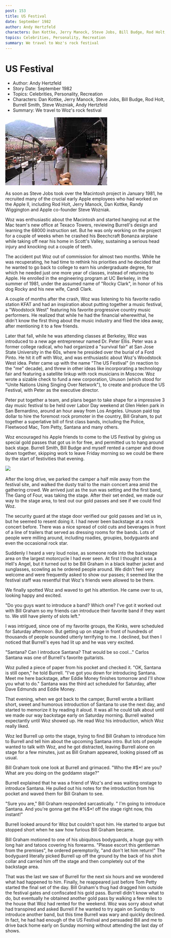 ```yaml
---
post: 153
title: US Festival
date: September 1982
author: Andy Hertzfeld
characters: Dan Kottke, Jerry Manock, Steve Jobs, Bill Budge, Rod Holt, Burrell Smith, Steve Wozniak, Andy Hertzfeld
topics: Celebrities, Personality, Recreation
summary: We travel to Woz's rock festival
---
```


# US Festival
* Author: Andy Hertzfeld
* Story Date: September 1982
* Topics: Celebrities, Personality, Recreation
* Characters: Dan Kottke, Jerry Manock, Steve Jobs, Bill Budge, Rod Holt, Burrell Smith, Steve Wozniak, Andy Hertzfeld
* Summary: We travel to Woz's rock festival

![Steve Wozniak on stage at the US Festival](images/Macintosh/woz_on_stage.jpg) 

    
As soon as Steve Jobs took over the Macintosh project in January 1981, he recruited many of the crucial early Apple employees who had worked on the Apple II, including Rod Holt, Jerry Manock, Dan Kottke, Randy Wiggington and Apple co-founder Steve Wozniak.


Woz was enthusiastic about the Macintosh and started hanging out at the Mac team's new office at Texaco Towers, reviewing Burrell's design and learning the 68000 instruction set.  But he was only working on the project for a couple of weeks when he crashed his Beechcraft Bonanza airplane while taking off near his home in Scott's Valley, sustaining a serious head injury and knocking out a couple of teeth.

The accident put Woz out of commission for almost two months.  While he was recuperating, he had time to rethink his priorities and he decided that he wanted to go back to college to earn his undergraduate degree, for which he needed just one more year of classes, instead of returning to Apple.  He enrolled in the engineering program at UC Berkeley, in the summer of 1981, under the assumed name of "Rocky Clark", in honor of his dog Rocky and his new wife, Candi Clark.

A couple of months after the crash, Woz was listening to his favorite radio station KFAT and had an inspiration about putting together a music festival, a "Woodstock West" featuring his favorite progressive country music performers. He realized that while he had the financial wherewithal, he didn't know the first thing about the music industry and filed the idea away, after mentioning it to a few friends. 

Later that fall, while he was attending classes at Berkeley, Woz was introduced to a new age entrepreneur named Dr. Peter Ellis.  Peter was a former college radical, who had organized a "survival fair" at San Jose State University in the 60s, where he presided over the burial of a Ford Pinto.  He hit it off with Woz, and was enthusiastic about Woz's Woodstock West idea.   Peter came up with the name "The US Festival" (in reaction to the "me" decade), and threw in other ideas like incorporating a technology fair and featuring a satellite linkup with rock musicians in Moscow.   Woz wrote a sizable check to fund a new corporation, Unuson (which stood for "Unite Nations Using Singing Over Network"), to create and produce the US Festival, with Peter as the executive director.

Peter put together a team, and plans began to take shape for a impressive 3 day music festival to be held over Labor Day weekend at Glen Helen park in San Bernardino, around an hour away from Los Angeles.  Unuson paid top dollar to hire the foremost rock promoter in the country, Bill Graham, to put together a superlative bill of first class bands, including the Police, Fleetwood Mac, Tom Petty, Santana and many others.

Woz encouraged his Apple friends to come to the US Festival by giving us special gold passes that got us in for free, and permitted us to hang around back stage.  Burrell Smith, Bill Budge and myself rented a camper and drove down together, skipping work to leave Friday morning so we could be there by the start of festivities that evening.

![](images/Macintosh/us2_t.jpg)

After the long drive, we parked the camper a half mile away from the festival site, and walked the dusty trail to the main concert area amid the gathering crowd.  We arrived just as the sun was setting and the first band, The Gang of Four, was taking the stage.  After their set ended, we made our way to the stage area, to test out our gold passes and see if we could find Woz.

The security guard at the stage door verified our gold passes and let us in, but he seemed to resent doing it. I had never been backstage at a rock concert before.  There was a nice spread of cold cuts and beverages in front of a line of trailers that served as dressing rooms for the bands.  Lots of people were milling around, including roadies, groupies, bodyguards and even the occasional rock star. 

Suddenly I heard a very loud noise, as someone rode into the backstage area on the largest motorcycle I had ever seen.   At first I thought it was a Hell's Angel, but it turned out to be Bill Graham in a black leather jacket and sunglasses, scowling as he ordered people around.   We didn't feel very welcome and were frequently asked to show our passes; it seemed like the festival staff was resentful that Woz's friends were allowed to be there.

We finally spotted Woz and waved to get his attention.  He came over to us, looking happy and excited.

"Do you guys want to introduce a band?  Which one?  I've got it worked out with Bill Graham so my friends can introduce their favorite band if they want to.  We still have plenty of slots left."

I was intrigued, since one of my favorite groups, the Kinks, were scheduled for Saturday afternoon.  But getting up on stage in front of hundreds of thousands of people sounded utterly terrifying to me.  I declined, but then I noticed that Burrell's eyes had lit up and he was very excited.

"Santana?  Can I introduce Santana?  That would be so cool..."  Carlos Santana was one of Burrell's favorite guitarists.

Woz pulled a piece of paper from his pocket and checked it.  "OK, Santana is still open," he told Burrell.  "I've got you down for introducing Santana.  Meet me here backstage, after Eddie Money finishes tomorrow and I'll show you what to do."  Santana was the third act scheduled for Saturday, after Dave Edmunds and Eddie Money.

That evening, when we got back to the camper, Burrell wrote a brilliant short, sweet and humorous introduction of Santana to use the next day, and started to memorize it by reading it aloud.  It was all he could talk about until we made our way backstage early on Saturday morning.  Burrell waited expectantly until Woz showed up.  He read Woz his introduction, which Woz really liked.

Woz led Burrell up onto the stage, trying to find Bill Graham to introduce him to Burrell and tell him about the upcoming Santana intro.  But lots of people wanted to talk with Woz, and he got distracted, leaving Burrell alone on stage for a few minutes, just as Bill Graham appeared, looking pissed off as usual.

Bill Graham took one look at Burrell and grimaced.  "Who the #$\*! are you?  What are you doing on the goddamn stage?"

Burrell explained that he was a friend of Woz's and was waiting onstage to introduce Santana.  He pulled out his notes for the introduction from his pocket and waved them for Bill Graham to see.

"Sure you are," Bill Graham responded sarcastically.  " I'm going to introduce Santana.  And you're gonna get the #%$\*! off the stage right now, this instant!"

Burrell looked around for Woz but couldn't spot him.  He started to argue but stopped short when he saw how furious Bill Graham became.

Bill Graham motioned to one of his ubiquitous bodyguards, a huge guy with long hair and tatoos covering his forearms.  "Please escort this gentleman from the premises", he ordered peremptorily, "and don't let him return!"  The bodyguard literally picked Burrell up off the ground by the back of his shirt collar and carried him off the stage and then completely out of the backstage area.

That was the last we saw of Burrell for the next six hours and we wondered what had happened to him. Finally, he reappeared just before Tom Petty started the final set of the day.  Bill Graham's thug had dragged him outside the festival gates and confiscated his gold pass.  Burrell didn't know what to do, but eventually he obtained another gold pass by walking a few miles to the house that Woz had rented for the weekend.   Woz was sorry about what had transpired and asked Burrell if he wanted to try again on Sunday to introduce another band, but this time Burrell was wary and quickly declined.  In fact, he had had enough of the US Festival and persuaded Bill and me to drive back home early on Sunday morning without attending the last day of shows.

